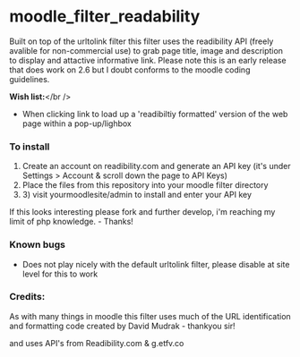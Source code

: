 moodle_filter_readability
=========================
Built on top of the urltolink filter this filter uses the readibility API (freely avalible for non-commercial use) to grab page title, image and description to display and attactive informative link.
Please note this is an early release that does work on 2.6 but I doubt conforms to the moodle coding guidelines.

<strong>Wish list:</strong></br />
- When clicking link to load up a 'readibiltiy formatted' version of the web page within a pop-up/lighbox

<h3> To install </h3>
<ol>
<li>Create an account on readibility.com and generate an API key (it's under Settings > Account & scroll down the page to API Keys)</li>
<li>Place the files from this repository into your moodle filter directory</li>
<li>3) visit yourmoodlesite/admin to install and enter your API key</li>
</ol>

<p>If this looks interesting please fork and further develop, i'm reaching my limit of php knowledge. - Thanks!</p>

<h3>Known bugs</h3>
<ul>
<li>Does not play nicely with the default urltolink filter, please disable at site level for this to work</li>
</ul>


<h3>Credits:</h3>
<p>As with many things in moodle this filter uses much of the URL identification and formatting code created by David Mudrak - thankyou sir!</p>
<p>and uses API's from Readibility.com & g.etfv.co</li>
